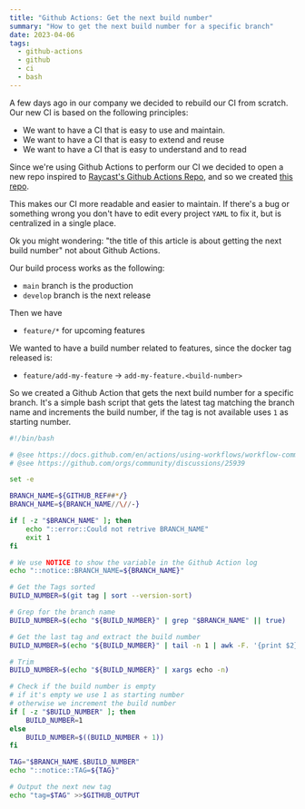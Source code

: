 ```yaml
---
title: "Github Actions: Get the next build number"
summary: "How to get the next build number for a specific branch"
date: 2023-04-06
tags:
  - github-actions
  - github
  - ci
  - bash
---
```


A few days ago in our company we decided to rebuild our CI from scratch.
Our new CI is based on the following principles:

- We want to have a CI that is easy to use and maintain.
- We want to have a CI that is easy to extend and reuse
- We want to have a CI that is easy to understand and to read

Since we're using Github Actions to perform our CI we decided to open a new repo inspired to
[Raycast's Github Actions Repo](https://github.com/raycast/github-actions), and so we created
[this repo](https://github.com/aquacloud-dev/github-actions).

This makes our CI more readable and easier to maintain. If there's a bug or something wrong you don't have to
edit every project `YAML` to fix it, but is centralized in a single place.

Ok you might wondering: "the title of this article is about getting the next build number" not about Github Actions.

Our build process works as the following:

- `main` branch is the production
- `develop` branch is the next release

Then we have

- `feature/*` for upcoming features

We wanted to have a build number related to features, since the docker tag released is:

- `feature/add-my-feature` -> `add-my-feature.<build-number>`

So we created a Github Action that gets the next build number for a specific branch.
It's a simple bash script that gets the latest tag matching the branch name and increments the build number,
if the tag is not available uses `1` as starting number.

```sh title="get-next-build-number.sh"
#!/bin/bash

# @see https://docs.github.com/en/actions/using-workflows/workflow-commands-for-github-actions
# @see https://github.com/orgs/community/discussions/25939

set -e

BRANCH_NAME=${GITHUB_REF##*/}
BRANCH_NAME=${BRANCH_NAME//\//-}

if [ -z "$BRANCH_NAME" ]; then
	echo "::error::Could not retrive BRANCH_NAME"
	exit 1
fi

# We use NOTICE to show the variable in the Github Action log
echo "::notice::BRANCH_NAME=${BRANCH_NAME}"

# Get the Tags sorted
BUILD_NUMBER=$(git tag | sort --version-sort)

# Grep for the branch name
BUILD_NUMBER=$(echo "${BUILD_NUMBER}" | grep "$BRANCH_NAME" || true)

# Get the last tag and extract the build number
BUILD_NUMBER=$(echo "${BUILD_NUMBER}" | tail -n 1 | awk -F. '{print $2}')

# Trim
BUILD_NUMBER=$(echo "${BUILD_NUMBER}" | xargs echo -n)

# Check if the build number is empty
# if it's empty we use 1 as starting number
# otherwise we increment the build number
if [ -z "$BUILD_NUMBER" ]; then
	BUILD_NUMBER=1
else
	BUILD_NUMBER=$((BUILD_NUMBER + 1))
fi

TAG="$BRANCH_NAME.$BUILD_NUMBER"
echo "::notice::TAG=${TAG}"

# Output the next new tag
echo "tag=$TAG" >>$GITHUB_OUTPUT
```
